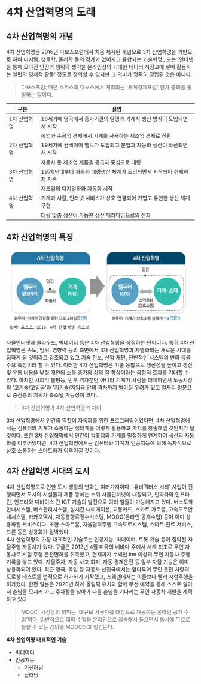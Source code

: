 # 4차 산업혁명의 도래

## 4차 산업혁명의 개념
4차 산업혁명은 2016년 다보스포럼에서 처음 제시된 개념으로'3차 산업혁명을 기반으로 하여 디지털, 생물학, 물리학 등의 경계가 없어지고 융합되는 기술혁명', 또는 '인터넷을 통해 모아진 인간의 행위와 생각을 온라인상의 거대한 데이터 저장고에 넣어 활용하는 일련의 경제적 활동' 정도로 정의할 수 있지만 그 의미가 명확히 정립된 것은 아니다.  

>다보스포럼: 매년 스위스의 다보스에서 개최되는 '세계경제포럼' 연차 총회를 통칭하는 말이다.

|구분|설명|
|---|---|
|1차 산업혁명|18세기에 영국에서 증기기관의 발명과 기계식 생산 방식이 도입되면서 시작|
||농업과 수공업 경제에서 기계를 사용하는 제조업 경제로 전환|
|2차 산업혁명|19세기에 컨베이어 벨트가 도입되고 분업과 자동화 생산이 확산되면서 시작|
||자동차 등 제조업 제품을 공급자 중심으로 대량|
|3차 산업혁명|1970년대부터 자동화 대량생산 체계가 도입되면서 시작되어 현재까지 지속|
||제조업의 디지털화와 자동화 시작|
|4차 산업혁명|기계과 사람, 인터넷 서비스가 상호 연결되어 가볍고 유연한 생산 체계 구현|
||대량 맞춤 생산이 가능한 생산 패러다임으로의 진화|

## 4차 산업혁명의 특징  
![4](./img/그림01_3차산업과4차산업.jpg)  

사물인터넷과 클라우드, 빅데이터 등은 4차 산업혁명을 상징하는 단어이다. 특히 4차 산업혁명은 속도, 범위, 영향력 등의 측면에서 3차 산업혁명과 차별화되는 새로운 시대를 접하게 될 것이라고 강조되고 있고 기술 진보, 산업 재편, 전반적인 시스템의 변화 등을 주요 특징이라 할 수 있다. 이러한 4차 산업혁명은 기술 융합으로 생산성을 높이고 생산 및 유통 비용을 낯춰 개인의 소득 증가와 삶의 질 향상이라는 긍정적 효과를 기대할 수 있다. 하지만 사회적 불평등, 빈부 격차뿐만 아니라 기계가 사람을 대체하면서 노동시장의 '고기술/고임금'과 '저기술/저임금'간의 격차까지 벌어질 우려가 있고 일자리 양분으로 중산층의 지위가 축소될 가능성이 크다.  

>3차 산업혁명과 4차 산업혁명의 차이  

3차 산업혁명에서 인간의 역할이 자동화를 위한 프로그래밍이었다면, 4차 산업혁명에서는 컴퓨터와 기계가 소통하는 생태계를 어떻게 활용하고 가치를 창출해낼 것인지가 될 것이다. 또한 3차 산업혁명에서 인간이 컴퓨터와 기계를 밀접하게 연계하여 생산의 자동화를 이루어냈다면, 4차 산업혁명에서는 컴퓨터와 기계가 인공지능에 의해 독자적으로 상호 소통하는 스마트화가 이루어질 것이다.

## 4차 산업혁명 시대의 도시
4차 산업혁명으로 인한 도시 생활의 변화는 여러가지이다. '유비쿼터스 시티' 사업이 진행되면서 도시의 시설물과 제품 등에는 소위 사물인터넷이 내장되고, 인파라와 인프라 간, 인프라와 디바이스 간 ICT 기술의 발전으로 여러 일들이 가능해지고 있다. 버스도착안내시스템, 버스관리시스템, 실시간 내비게이션, 교통카드, 스카트 가로등, 고속도로안내시스템, 카카오택시, 자동통행료징수시스템, MOOC(온라인 공개수업) 등이 이미 상용화된 서비스이다. 또한 스마트홈, 자율협력주행 고속도로시스템, 스마트 진료 서비스, 드론 등은 상용화가 임박했다.  
4차 산업혁명의 가장 대표적인 기술로는 인공지능, 빅데이터, 로봇 기술 등이 집약된 자율주행 자동차가 있다. 구글은 2012년 4월 미국의 네바다 주에서 세계 최초로 무인 자동차로 시험 주행 운전면허를 취득했고, 현재까지 수백만 km 이상의 무인 자동차 주행 기록을 쌓고 있다. 자율주차, 자동 사고 회피, 자동 경제운전 등 일부 자율 기능은 이미 상용화되어 있다. 최근 영국, 독일 등 자동차 선진국에서는 앞다투어 무인 운전 차량의 도로상 테스트를 법적으로 허가하기 시작했고, 스웨덴에서는 이들보다 빨리 시험주행을 허가했다. 한편 일본은 2020년 하계 올림픽 유치와 함께 무선 예약을 통해 스스로 알아서 손님을 모시러 가고 주차장을 찾아가 다음 손님을 기다리는 무인 자동차 개발을 계획하고 있다.  

>MOOC: 사전상의 의미는 '대규모 사용자를 대상으로 제공하는 온라인 공개 수업'이다. 일반적으로 대학 수업을 온라인으로 접속해서 들으면서 동시에 무료로 들을 수 있는 강의를 MOOC라고 일컫는다.










**4차 산업혁명 대표적인 기술**  
- 빅데이터
- 인공지능
  - 머신러닝
  - 딥러닝
  

